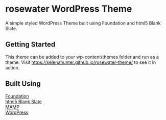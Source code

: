 # rosewater WordPress Theme

A simple styled WordPress Theme built using Foundation and html5 Blank Slate. 

## Getting Started

This theme can be added to your wp-content/themes folder and run as a theme. Visit https://selenahunter.github.io/rosewater-theme/ to see it in action.

## Built Using

[Foundation](https://get.foundation/sites/docs/)  
[html5 Blank Slate](https://www.google.com/url?q=https://github.com/FernE97/html5-blank-slate)  
[MAMP](https://www.mamp.info/en/)  
[WordPress](https://wordpress.com/create-amp/)  
